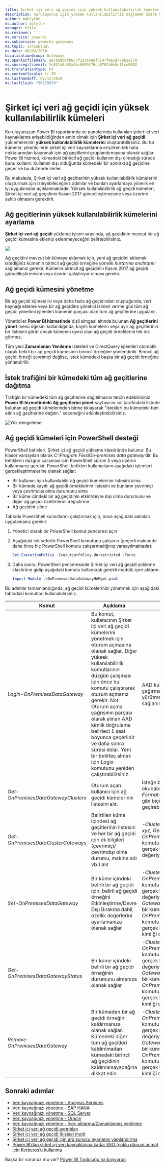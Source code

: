 ```yaml
---
title: Şirket içi veri ağ geçidi için yüksek kullanılabilirlik kümeleri
description: Kuruluşunuz için yüksek kullanılabilirlik sağlamak üzere Şirket içi veri ağ geçidi kümeleri oluşturabilirsiniz.
author: mgblythe
ms.author: mblythe
manager: kfile
ms.reviewer: ''
ms.service: powerbi
ms.subservice: powerbi-gateways
ms.topic: conceptual
ms.date: 08/08/2018
LocalizationGroup: Gateways
ms.openlocfilehash: ee7b69bbf8857f12cabb6f7147f8e1d779b2a17e
ms.sourcegitcommit: 5e83fa6c93a0bc6599f76cc070fb0e5c1fce0082
ms.translationtype: HT
ms.contentlocale: tr-TR
ms.lasthandoff: 02/13/2019
ms.locfileid: "56215079"
---
```

# <a name="high-availability-clusters-for-on-premises-data-gateway"></a>Şirket içi veri ağ geçidi için yüksek kullanılabilirlik kümeleri

Kuruluşunuzun Power BI raporlarında ve panolarında kullanılan şirket içi veri kaynaklarına erişebildiğinden emin olmak için **Şirket içi veri ağ geçidi** yüklemelerinin **yüksek kullanılabilirlik kümelerini** oluşturabilirsiniz. Bu tür kümeler, yöneticilerin şirket içi veri kaynaklarına erişirken tek hata noktalarından kaçınmak için ağ geçitlerini gruplandırmasına olanak sağlar. Power BI hizmeti, kümedeki birincil ağ geçidi kullanım dışı olmadığı sürece bunu kullanır. Kullanım dışı olduğunda kümedeki bir sonraki ağ geçidine geçer ve bu düzende ilerler.

Bu makalede, Şirket içi veri ağ geçitlerinin yüksek kullanılabilirlik kümelerini oluşturmak için izleyebileceğiniz adımlar ve bunları ayarlamaya yönelik en iyi uygulamalar açıklanmaktadır. Yüksek kullanılabilirlik ağ geçidi kümeleri, Şirket içi veri ağ geçidinin Kasım 2017 güncelleştirmesine veya üzerine sahip olmasını gerektirir.

## <a name="setting-up-high-availability-clusters-of-gateways"></a>Ağ geçitlerinin yüksek kullanılabilirlik kümelerini ayarlama

**Şirket içi veri ağ geçidi** yükleme işlemi sırasında, ağ geçidinin mevcut bir ağ geçidi kümesine eklenip eklenmeyeceğini belirtebilirsiniz. 

![](media/service-gateway-high-availability-clusters/gateway_clusters_01.png)

Ağ geçidini mevcut bir kümeye eklemek için, yeni ağ geçidini eklemek istediğiniz kümenin birincil ağ geçidi örneğine yönelik *Kurtarma anahtarını* sağlamanız gerekir. Kümenin birincil ağ geçidinin Kasım 2017 ağ geçidi güncelleştirmesini veya üzerini çalıştırıyor olması gerekir. 

## <a name="managing-a-gateway-cluster"></a>Ağ geçidi kümesini yönetme

Bir ağ geçidi kümesi iki veya daha fazla ağ geçidinden oluştuğunda, veri kaynağı ekleme veya bir ağ geçidine yönetici izinleri verme gibi tüm ağ geçidi yönetimi işlemleri kümenin parçası olan tüm ağ geçitlerine uygulanır.

Yöneticiler **Power BI hizmetinde** dişli simgesi altında bulunan **Ağ geçitlerini yönet** menü öğesini kullandığında, kayıtlı kümelerin veya ayrı ağ geçitlerinin bir listesini görür ancak kümenin üyesi olan ağ geçidi örneklerini tek tek görmez.

Tüm yeni **Zamanlanan Yenileme** istekleri ve DirectQuery işlemleri otomatik olarak belirli bir ağ geçidi kümesinin birincil örneğine yönlendirilir. Birincil ağ geçidi örneği çevrimiçi değilse, istek kümedeki başka bir ağ geçidi örneğine yönlendirilir.

## <a name="distribute-requests-traffic-across-all-gateways-in-a-cluster"></a>İstek trafiğini bir kümedeki tüm ağ geçitlerine dağıtma

Trafiğin bir kümedeki tüm ağ geçitlerine dağıtılmasını tercih edebilirsiniz. **Power BI hizmetindeki** **Ağ geçitlerini yönet** sayfasının sol tarafındaki listede bulunan ağ geçidi kümelerinden birine tıklayarak "İstekleri bu kümedeki tüm etkin ağ geçitlerine dağıtın." seçeneğini etkinleştirebilirsiniz.

![Yük dengeleme](media/service-gateway-high-availability-clusters/gateway-onprem-loadbalance.png)

## <a name="powershell-support-for-gateway-clusters"></a>Ağ geçidi kümeleri için PowerShell desteği

PowerShell betikleri, Şirket içi ağ geçidi yükleme klasöründe bulunur. Bu klasör varsayılan olarak *C:\Program Files\On-premises data gateway*’dir. Bu betiklerin düzgün çalışması için PowerShell sürüm 5 veya üzerini kullanmanız gerekir. PowerShell betikleri kullanıcıların aşağıdaki işlemleri gerçekleştirmelerine olanak sağlar:

-   Bir kullanıcı için kullanılabilir ağ geçidi kümelerinin listesini alma
-   Bir kümede kayıtlı ağ geçidi örneklerinin listesini ve bunların çevrimiçi veya çevrimdışı olma durumunu alma
-   Bir küme içindeki bir ağ geçidinin etkin/devre dışı olma durumunu ve diğer ağ geçidi özelliklerini değiştirme
-   Ağ geçidini silme

Tabloda PowerShell komutlarını çalıştırmak için, önce aşağıdaki adımları uygulamanız gerekir:

1. Yönetici olarak bir PowerShell komut penceresi açın
2. Aşağıdaki tek seferlik PowerShell komutunu çalıştırın (geçerli makinede daha önce hiç PowerShell komutu çalıştırmadığınız varsayılmaktadır):

    ```powershell
    Set-ExecutionPolicy -ExecutionPolicy Unrestricted -Force
    ```

3. Daha sonra, PowerShell penceresinde Şirket içi veri ağ geçidi yükleme klasörüne gidip aşağıdaki komutu kullanarak gerekli modülü içeri aktarın:

    ```powershell
    Import-Module .\OnPremisesDataGatewayHAMgmt.psm1
    ```

Bu adımlar tamamlandığında, ağ geçidi kümelerinizi yönetmek için aşağıdaki tablodaki komutları kullanabilirsiniz.

| **Komut** | **Açıklama** | **Parametreler** |
| --- | --- | --- |
| *Login-OnPremisesDataGateway* |Bu komut, kullanıcının Şirket içi veri ağ geçidi kümelerini yönetmek için oturum açmasına olanak sağlar.  Diğer yüksek kullanılabilirlik komutlarının düzgün çalışması için *önce* bu komutu çalıştırarak oturum açmanız gerekir. Not: Oturum açma çağrısının parçası olarak alınan AAD kimlik doğrulama belirteci 1 saat boyunca geçerlidir ve daha sonra süresi dolar. Yeni bir belirteç almak için Login komutunu yeniden çalıştırabilirsiniz.| AAD kullanıcı adı ve parolası (ilk çağırmanın değil komut yürütmenin parçası olarak sağlanır)|
| *Get-OnPremisesDataGatewayClusters* | Oturum açan kullanıcı için ağ geçidi kümelerinin listesini alır. | İsteğe bağlı olarak, daha iyi okunabilirlik için bu komuta *Format-Table -AutoSize -Wrap* gibi biçimlendirme parametreleri geçirebilirsiniz. |
| *Get-OnPremisesDataClusterGateways* | Belirtilen küme içindeki ağ geçitlerinin listesini ve her bir ağ geçidi için ek bilgileri (çevrimiçi/çevrimdışı olma durumu, makine adı vb.) alır | *-ClusterObjectID xyz*  (burada *xyz*, *Get-OnPremisesDataGatewayClusters* komutu kullanılarak alınabilen gerçek bir küme nesnesi kimliği değeriyle değiştirilir)|
| *Set-OnPremisesDataGateway* | Bir küme içindeki belirli bir ağ geçidi için, belirli ağ geçidi örneğini Etkinleştirme/Devre Dışı Bırakma dahil, özellik değerlerini ayarlamanıza olanak sağlar  | *-ClusterObjectID xyz* (*xyz*, *Get-OnPremisesDataGatewayClusters* komutu kullanılarak alınabilen gerçek bir küme nesnesi kimliği değeriyle değiştirilmelidir) *-GatewayObjectID abc* (*abc*, belirli bir küme nesnesi kimliği için *Get-OnPremisesDataClusterGateways* komutu kullanılarak alınabilen gerçek bir ağ geçidi nesnesi kimliği değeriyle değiştirilmelidir) |
| *Get-OnPremisesDataGatewayStatus* | Bir küme içindeki belirli bir ağ geçidi örneğinin durumunu almanıza olanak sağlar  | *-ClusterObjectID xyz* (*xyz*, *Get-OnPremisesDataGatewayClusters* komutu kullanılarak alınabilen gerçek bir küme nesnesi kimliği değeriyle değiştirilmelidir) *-GatewayObjectID abc*  (*abc*, belirli bir küme nesnesi kimliği için *Get-OnPremisesDataClusterGateways* komutu kullanılarak alınabilen gerçek bir ağ geçidi nesnesi kimliği değeriyle değiştirilmelidir) |
| *Remove-OnPremisesDataGateway*  | Bir kümeden bir ağ geçidi örneğini kaldırmanıza olanak sağlar. Kümedeki diğer tüm ağ geçitleri kaldırılmadan kümedeki birincil ağ geçidinin kaldırılamayacağına dikkat edin.| *-ClusterObjectID xyz* (*xyz*, *Get-OnPremisesDataGatewayClusters* komutu kullanılarak alınabilen gerçek bir küme nesnesi kimliği değeriyle değiştirilmelidir) *-GatewayObjectID abc*  (*abc*, belirli bir küme nesnesi kimliği için *Get-OnPremisesDataClusterGateways* komutu kullanılarak alınabilen gerçek bir ağ geçidi nesnesi kimliği değeriyle değiştirilmelidir) |

## <a name="next-steps"></a>Sonraki adımlar

-   [Veri kaynağınızı yönetme - Analysis Services](service-gateway-enterprise-manage-ssas.md)  
-   [Veri kaynağınızı yönetme - SAP HANA](service-gateway-enterprise-manage-sap.md)  
-   [Veri kaynağınızı yönetme - SQL Server](service-gateway-enterprise-manage-sql.md)  
-   [Veri kaynağınızı yönetme - Oracle](service-gateway-onprem-manage-oracle.md)  
-   [Veri kaynağınızı yönetme - İçeri aktarma/Zamanlanmış yenileme](service-gateway-enterprise-manage-scheduled-refresh.md)  
-   [Şirket içi veri ağ geçidi ayrıntıları](service-gateway-onprem-indepth.md)  
-   [Şirket içi veri ağ geçidi (kişisel mod)](service-gateway-personal-mode.md)
-   [Şirket içi veri ağ geçidi için ara sunucu ayarlarını yapılandırma](service-gateway-proxy.md)  
-   [Power BI’dan şirket içi veri kaynaklarına kadar SSO (çoklu oturum açma) için Kerberos’u kullanma](service-gateway-sso-kerberos.md)  

Başka bir sorunuz mu var? [Power BI Topluluğu'na başvurun](http://community.powerbi.com/)
